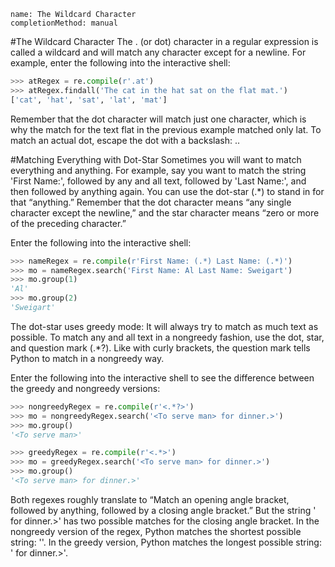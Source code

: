 ```ngMeta
name: The Wildcard Character
completionMethod: manual
```
#The Wildcard Character
The . (or dot) character in a regular expression is called a wildcard and will match any character except for a newline. For example, enter the following into the interactive shell:

```python
>>> atRegex = re.compile(r'.at')
>>> atRegex.findall('The cat in the hat sat on the flat mat.')
['cat', 'hat', 'sat', 'lat', 'mat']
```
Remember that the dot character will match just one character, which is why the match for the text flat in the previous example matched only lat. To match an actual dot, escape the dot with a backslash: \..

#Matching Everything with Dot-Star
Sometimes you will want to match everything and anything. For example, say you want to match the string 'First Name:', followed by any and all text, followed by 'Last Name:', and then followed by anything again. You can use the dot-star (.*) to stand in for that “anything.” Remember that the dot character means “any single character except the newline,” and the star character means “zero or more of the preceding character.”

Enter the following into the interactive shell:

```python
>>> nameRegex = re.compile(r'First Name: (.*) Last Name: (.*)')
>>> mo = nameRegex.search('First Name: Al Last Name: Sweigart')
>>> mo.group(1)
'Al'
>>> mo.group(2)
'Sweigart'
```
The dot-star uses greedy mode: It will always try to match as much text as possible. To match any and all text in a nongreedy fashion, use the dot, star, and question mark (.*?). Like with curly brackets, the question mark tells Python to match in a nongreedy way.

Enter the following into the interactive shell to see the difference between the greedy and nongreedy versions:

```python
>>> nongreedyRegex = re.compile(r'<.*?>')
>>> mo = nongreedyRegex.search('<To serve man> for dinner.>')
>>> mo.group()
'<To serve man>'

>>> greedyRegex = re.compile(r'<.*>')
>>> mo = greedyRegex.search('<To serve man> for dinner.>')
>>> mo.group()
'<To serve man> for dinner.>'
```
Both regexes roughly translate to “Match an opening angle bracket, followed by anything, followed by a closing angle bracket.” But the string '<To serve man> for dinner.>' has two possible matches for the closing angle bracket. In the nongreedy version of the regex, Python matches the shortest possible string: '<To serve man>'. In the greedy version, Python matches the longest possible string: '<To serve man> for dinner.>'.


